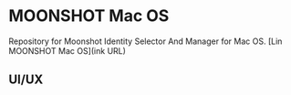 # MOONSHOT Mac OS #

Repository for Moonshot Identity Selector And Manager for Mac OS.
[Lin MOONSHOT Mac OS](ink URL)

## UI/UX ##

